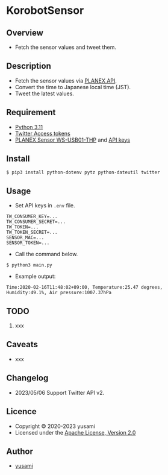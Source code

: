 # KorobotSensor

## Overview

* Fetch the sensor values and tweet them.

## Description

* Fetch the sensor values via [PLANEX API](https://www.planex.co.jp/products/ws-usb/).
* Convert the time to Japanese local time (JST).
* Tweet the latest values.

## Requirement

* [Python 3.11](https://www.python.org/downloads/)
* [Twitter Access tokens](https://developer.twitter.com/ja/docs/basics/authentication/guides/access-tokens)
* [PLANEX Sensor WS-USB01-THP](https://amzn.to/38yjbJc) and [API keys](https://www.planex.co.jp/products/ws-usb/)

## Install

~~~
$ pip3 install python-dotenv pytz python-dateutil twitter
~~~

## Usage

* Set API keys in `.env` file.

~~~
TW_CONSUMER_KEY=...
TW_CONSUMER_SECRET=...
TW_TOKEN=...
TW_TOKEN_SECRET=...
SENSOR_MAC=...
SENSOR_TOKEN=...
~~~

* Call the command below.

~~~
$ python3 main.py
~~~

* Example output:

~~~
Time:2020-02-16T11:48:02+09:00, Temperature:25.47 degrees, Humidity:49.1%, Air pressure:1007.37hPa
~~~

## TODO

1. xxx

## Caveats

* xxx


## Changelog

- 2023/05/06 Support Twitter API v2.

## Licence

* Copyright &copy; 2020-2023 yusami
* Licensed under the [Apache License, Version 2.0][Apache]

[Apache]: http://www.apache.org/licenses/LICENSE-2.0


## Author

* [yusami](https://github.com/yusami)
